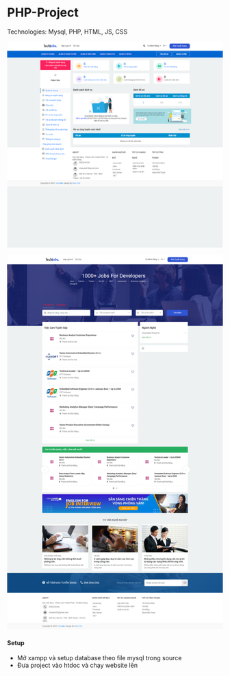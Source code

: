 # PHP-Project
Technologies: Mysql, PHP, HTML, JS, CSS

<p align="center">
  <img src="https://github.com/hamongkhang/Recruiment_Website/blob/master/Admin_UI.png?raw=true?raw=true" border="0" />
</p>
<p align="center">
  <img src="https://github.com/hamongkhang/Recruiment_Website/blob/master/Client_UI.png?raw=true?raw=true" border="0" />
</p>

#### Setup
- Mở xampp và setup database theo file mysql trong source
- Đưa project vào htdoc và chạy website lên
